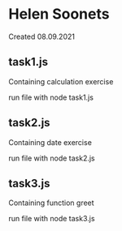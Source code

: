 # Helen Soonets
Created 08.09.2021
## task1.js
Containing calculation exercise

run file with node task1.js

## task2.js
Containing date exercise

run file with node task2.js

## task3.js
Containing function greet

run file with node task3.js